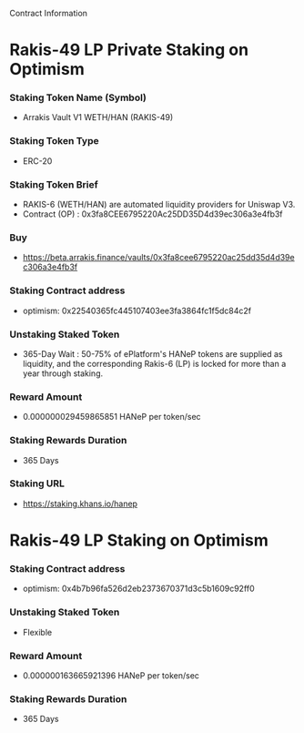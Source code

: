 Contract Information

# Rakis-49 LP Private Staking on Optimism

### Staking Token Name (Symbol)
- Arrakis Vault V1 WETH/HAN (RAKIS-49)

### Staking Token Type
- ERC-20

### Staking Token Brief
- RAKIS-6 (WETH/HAN) are automated liquidity providers for Uniswap V3.
- Contract (OP) : 0x3fa8CEE6795220Ac25DD35D4d39ec306a3e4fb3f

### Buy
- https://beta.arrakis.finance/vaults/0x3fa8cee6795220ac25dd35d4d39ec306a3e4fb3f

### Staking Contract address
- optimism: 0x22540365fc445107403ee3fa3864fc1f5dc84c2f

### Unstaking Staked Token
- 365-Day Wait : 50-75% of ePlatform's HANeP tokens are supplied as liquidity, and the corresponding Rakis-6 (LP) is locked for more than a year through staking.

### Reward Amount
- 0.000000029459865851 HANeP per token/sec

### Staking Rewards Duration
- 365 Days

### Staking URL
- https://staking.khans.io/hanep

# Rakis-49 LP Staking on Optimism

### Staking Contract address
- optimism: 0x4b7b96fa526d2eb2373670371d3c5b1609c92ff0

### Unstaking Staked Token
- Flexible

### Reward Amount
- 0.000000163665921396 HANeP per token/sec

### Staking Rewards Duration
- 365 Days
